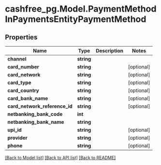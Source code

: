 # cashfree_pg.Model.PaymentMethodInPaymentsEntityPaymentMethod

## Properties

Name | Type | Description | Notes
------------ | ------------- | ------------- | -------------
**channel** | **string** |  | 
**card_number** | **string** |  | [optional] 
**card_network** | **string** |  | [optional] 
**card_type** | **string** |  | [optional] 
**card_country** | **string** |  | [optional] 
**card_bank_name** | **string** |  | [optional] 
**card_network_reference_id** | **string** |  | [optional] 
**netbanking_bank_code** | **int** |  | 
**netbanking_bank_name** | **string** |  | 
**upi_id** | **string** |  | [optional] 
**provider** | **string** |  | [optional] 
**phone** | **string** |  | [optional] 

[[Back to Model list]](../README.md#documentation-for-models) [[Back to API list]](../README.md#documentation-for-api-endpoints) [[Back to README]](../README.md)

